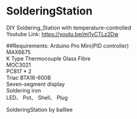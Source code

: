 # SolderingStation  
DIY Soldering_Station with temperature-controlled  
Youtube Link: https://youtu.be/mj1yCTLz2Dw  
 
##Requirements:
Arduino Pro Mini(PID controller)  
MAX6675  
K Type Thermocouple Glass Fibre  
MOC3021  
PC817 * 2  
Triac BTA16-600B  
Seven-segment display  
Soldering iron  
LED、
Pot、
Shell、
Plug  
  
SolderingStation by balllee  
